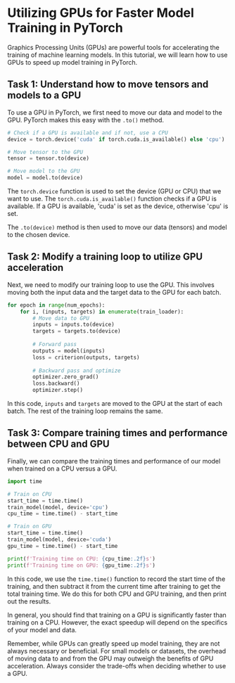 # Utilizing GPUs for Faster Model Training in PyTorch

Graphics Processing Units (GPUs) are powerful tools for accelerating the training of machine learning models. In this tutorial, we will learn how to use GPUs to speed up model training in PyTorch.

## Task 1: Understand how to move tensors and models to a GPU

To use a GPU in PyTorch, we first need to move our data and model to the GPU. PyTorch makes this easy with the `.to()` method.

```python
# Check if a GPU is available and if not, use a CPU
device = torch.device('cuda' if torch.cuda.is_available() else 'cpu')

# Move tensor to the GPU
tensor = tensor.to(device)

# Move model to the GPU
model = model.to(device)
```

The `torch.device` function is used to set the device (GPU or CPU) that we want to use. The `torch.cuda.is_available()` function checks if a GPU is available. If a GPU is available, 'cuda' is set as the device, otherwise 'cpu' is set.

The `.to(device)` method is then used to move our data (tensors) and model to the chosen device.

## Task 2: Modify a training loop to utilize GPU acceleration

Next, we need to modify our training loop to use the GPU. This involves moving both the input data and the target data to the GPU for each batch.

```python
for epoch in range(num_epochs):
    for i, (inputs, targets) in enumerate(train_loader):
        # Move data to GPU
        inputs = inputs.to(device)
        targets = targets.to(device)
        
        # Forward pass
        outputs = model(inputs)
        loss = criterion(outputs, targets)
        
        # Backward pass and optimize
        optimizer.zero_grad()
        loss.backward()
        optimizer.step()
```

In this code, `inputs` and `targets` are moved to the GPU at the start of each batch. The rest of the training loop remains the same.

## Task 3: Compare training times and performance between CPU and GPU

Finally, we can compare the training times and performance of our model when trained on a CPU versus a GPU.

```python
import time

# Train on CPU
start_time = time.time()
train_model(model, device='cpu')
cpu_time = time.time() - start_time

# Train on GPU
start_time = time.time()
train_model(model, device='cuda')
gpu_time = time.time() - start_time

print(f'Training time on CPU: {cpu_time:.2f}s')
print(f'Training time on GPU: {gpu_time:.2f}s')
```

In this code, we use the `time.time()` function to record the start time of the training, and then subtract it from the current time after training to get the total training time. We do this for both CPU and GPU training, and then print out the results.

In general, you should find that training on a GPU is significantly faster than training on a CPU. However, the exact speedup will depend on the specifics of your model and data.

Remember, while GPUs can greatly speed up model training, they are not always necessary or beneficial. For small models or datasets, the overhead of moving data to and from the GPU may outweigh the benefits of GPU acceleration. Always consider the trade-offs when deciding whether to use a GPU.